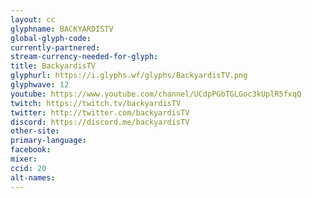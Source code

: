 ```yaml
---
layout: cc
glyphname: BACKYARDISTV
global-glyph-code: 
currently-partnered: 
stream-currency-needed-for-glyph: 
title: BackyardisTV
glyphurl: https://i.glyphs.wf/glyphs/BackyardisTV.png
glyphwave: 12
youtube: https://www.youtube.com/channel/UCdpPGbTGLGoc3kUplR5fxqQ
twitch: https://twitch.tv/backyardisTV
twitter: http://twitter.com/backyardisTV
discord: https://discord.me/backyardisTV
other-site: 
primary-language: 
facebook: 
mixer: 
ccid: 20
alt-names: 
---
```


